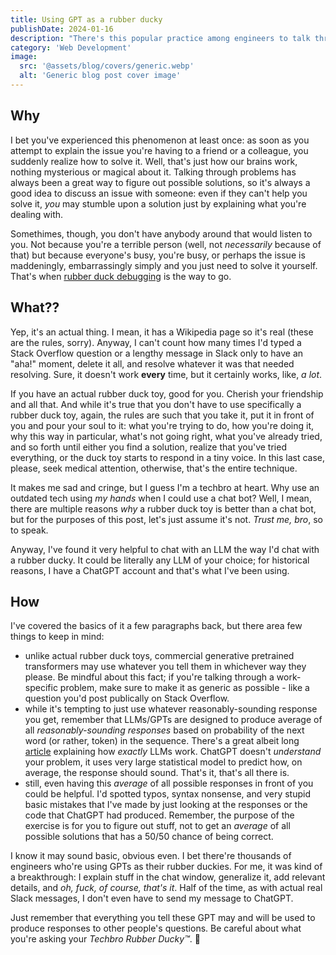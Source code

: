 ```yaml
---
title: Using GPT as a rubber ducky
publishDate: 2024-01-16
description: "There's this popular practice among engineers to talk through problems out loud. When there's nobody around (or you don't want to interrupt others), this practice calls for talking to a rubber duck toy. Well, I found a great rubber ducky in ✨sparkling autocomplete✨ AKA generative pre-trained transformers."
category: 'Web Development'
image:
  src: '@assets/blog/covers/generic.webp'
  alt: 'Generic blog post cover image'
---
```


## Why

I bet you've experienced this phenomenon at least once: as soon as you attempt to explain the issue you're having to a friend or a colleague, you suddenly realize how to solve it. Well, that's just how our brains work, nothing mysterious or magical about it. Talking through problems has always been a great way to figure out possible solutions, so it's always a good idea to discuss an issue with someone: even if they can't help you solve it, _you_ may stumble upon a solution just by explaining what you're dealing with.

Somethimes, though, you don't have anybody around that would listen to you. Not because you're a terrible person (well, not _necessarily_ because of that) but because everyone's busy, you're busy, or perhaps the issue is maddeningly, embarrassingly simply and you just need to solve it yourself. That's when [rubber duck debugging](https://en.wikipedia.org/wiki/Rubber_duck_debugging) is the way to go.

## What??

Yep, it's an actual thing. I mean, it has a Wikipedia page so it's real (these are the rules, sorry). Anyway, I can't count how many times I'd typed a Stack Overflow question or a lengthy message in Slack only to have an "aha!" moment, delete it all, and resolve whatever it was that needed resolving. Sure, it doesn't work **every** time, but it certainly works, like, _a lot_.

If you have an actual rubber duck toy, good for you. Cherish your friendship and all that. And while it's true that you don't have to use specifically a rubber duck toy, again, the rules are such that you take it, put it in front of you and pour your soul to it: what you're trying to do, how you're doing it, why this way in particular, what's not going right, what you've already tried, and so forth until either you find a solution, realize that you've tried everything, or the duck toy starts to respond in a tiny voice. In this last case, please, seek medical attention, otherwise, that's the entire technique.

It makes me sad and cringe, but I guess I'm a techbro at heart. Why use an outdated tech using _my hands_ when I could use a chat bot? Well, I mean, there are multiple reasons _why_ a rubber duck toy is better than a chat bot, but for the purposes of this post, let's just assume it's not. _Trust me, bro_, so to speak.

Anyway, I've found it very helpful to chat with an LLM the way I'd chat with a rubber ducky. It could be literally any LLM of your choice; for historical reasons, I have a ChatGPT account and that's what I've been using.

## How

I've covered the basics of it a few paragraphs back, but there area few things to keep in mind:

- unlike actual rubber duck toys, commercial generative pretrained transformers may use whatever you tell them in whichever way they please. Be mindful about this fact; if you're talking through a work-specific problem, make sure to make it as generic as possible - like a question you'd post publically on Stack Overflow.
- while it's tempting to just use whatever reasonably-sounding response you get, remember that LLMs/GPTs are designed to produce average of all _reasonably-sounding responses_ based on probability of the next word (or rather, token) in the sequence. There's a great albeit long [article](https://writings.stephenwolfram.com/2023/02/what-is-chatgpt-doing-and-why-does-it-work/) explaining how _exactly_ LLMs work. ChatGPT doesn't _understand_ your problem, it uses very large statistical model to predict how, on average, the response should sound. That's it, that's all there is.
- still, even having this _average_ of all possible responses in front of you could be helpful. I'd spotted typos, syntax nonsense, and very stupid basic mistakes that I've made by just looking at the responses or the code that ChatGPT had produced. Remember, the purpose of the exercise is for you to figure out stuff, not to get an _average_ of all possible solutions that has a 50/50 chance of being correct.

I know it may sound basic, obvious even. I bet there're thousands of engineers who're using GPTs as their rubber duckies. For me, it was kind of a breakthrough: I explain stuff in the chat window, generalize it, add relevant details, and _oh, fuck, of course, that's it_. Half of the time, as with actual real Slack messages, I don't even have to send my message to ChatGPT.

Just remember that everything you tell these GPT may and will be used to produce responses to other people's questions. Be careful about what you're asking your _Techbro Rubber Ducky™_. 🐤
